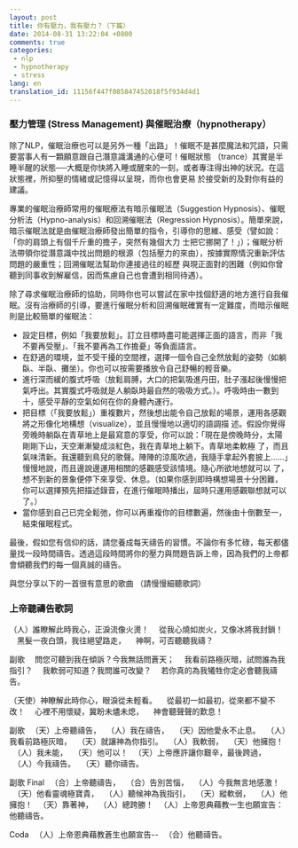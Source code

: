 ```yaml
---
layout: post
title: 你有壓力，我有壓力？（下篇）
date: 2014-08-31 13:22:04 +0800
comments: true
categories:
 - nlp
 - hypnotherapy
 - stress
lang: en
translation_id: 11156f447f085847452018f5f934d4d1
---
```


### 壓力管理 (Stress Management) 與催眠治療（hypnotherapy）

除了NLP，催眠治療也可以是另外一種「出路」！催眠不是甚麼魔法和咒語，只需要當事人有一顆願意跟自己潛意識溝通的心便可！催眠狀態 （trance）其實是半睡半醒的狀態──大概是你快將入睡或醒來的一刻，或者專注得出神的狀況。在這狀態裡，所抑壓的情緒或記憶得以呈現，而你也會更易 於接受新的及對你有益的建議。

專業的催眠治療師常用的催眠療法有暗示催眠法（Suggestion Hypnosis）、催眠分析法（Hypno-analysis）和回溯催眠法（Regression Hypnosis）。簡單來說，暗示催眠法就是由催眠治療師發出簡單的指令，引導你的思維、感受（譬如說：「你的肩頭上有個千斤重的擔子，突然有幾個大力 士把它挪開了！」）；催眠分析法帶領你從潛意識中找出問題的根源（包括壓力的來由），按據實際情況重新評估問題的嚴重性；回溯催眠法幫助你連接過往的經歷 與現正面對的困難（例如你曾聽到同事收到解雇信，因而焦慮自己也會遭到相同待遇）。

除了尋求催眠治療師的協助，同時你也可以嘗試在家中找個舒適的地方進行自我催眠。沒有治療師的引導，要進行催眠分析和回溯催眠確實有一定難度，而暗示催眠則是比較簡單的催眠法：

* 設定目標，例如「我要放鬆」。訂立目標時盡可能選擇正面的語言，而非「我不要再受壓」、「我不要再為工作擔憂」等負面語言。
* 在舒適的環境，並不受干擾的空間裡，選擇一個令自己全然放鬆的姿勢（如躺臥、半臥、攤坐）。你也可以按需要播放令自己舒暢的輕音樂。
* 進行深而緩的腹式呼吸（放鬆肩膊，大口的把氣吸進丹田，肚子漲起後慢慢把氣呼出。其實腹式呼吸就是人躺臥時最自然的吸吸方式。）。呼吸時由一數到十，感受平靜的空氣如何在你的身體內運行。
* 把目標（「我要放鬆」）重複數片，然後想出能令自己放鬆的場景，運用各感觀將之形像化地構想（visualize），並且慢慢地以適切的語調描 述。假設你覺得旁晚時躺臥在青草地上是最寫意的享受，你可以說：「現在是傍晚時分，太陽剛剛下山，天空漸漸變成淡紅色，我在青草地上躺下。青草地柔軟極 了，而且氣味清新。我還聽到鳥兒的歌聲。陣陣的涼風吹過，我隨手拿起外套披上……」慢慢地說，而且邊說邊運用相關的感觀感受該情境。隨心所欲地想就可以 了，想不到新的景象便停下來享受、休息。（如果你感到即時構想場景十分困難，你可以選擇預先把描述錄音，在進行催眠時播出，屆時只運用感觀聯想就可以 了。）
* 當你感到自己已完全鬆弛，你可以再重複你的目標數遍，然後由十倒數至一，結束催眠程式。

最後，假如您有信仰的話，請您養成每天禱告的習慣。不論你有多忙碌，每天都儘量找一段時間禱告。透過這段時間將你的壓力與問題告訴上帝，因為我們的上帝都會傾聽我們的每一個真誠的禱告。

與您分享以下的一首很有意思的歌曲 （請慢慢細聽歌詞）

### 上帝聽禱告歌詞

（人）誰瞭解此時我心，正淚流像火燙！
　從我心燒如炭火，又像冰將我封鎖！
　黑髮一夜白頭，我往絕望路走，
　神啊，可否聽聽我禱？

副歌
　問您可聽到我在傾訴？今我無話問蒼天；
　我看前路極灰暗，試問誰為我指引？
　我軟弱可知道？我問誰可改變？
　若你真的為我犧牲你定必會聽我禱告。

（天使）神瞭解此時你心，眼淚從未輕看。
　從最初一如最初，從來都不變不改！
　心裡不用懷疑，冀盼未燼未熄，
　神會聽聲聲的歎息！

副歌
　（天）上帝聽禱告，
　（人）我在禱告，
　（天）因他愛永不止息。
　（人）我看前路極灰暗，
　（天）就讓神為你指引。
　（人）我軟弱，
　（天）他擁抱！
　（人）我未能，
　（天）他可以！
　（天）上帝應許讓你艱辛，最後跨過，
　（人）今我禱告。
　（天）聽你禱告。

副歌 Final
　（合）上帝聽禱告，
　（合）告別苦惱，
　（人）今我無言地感激！
　（天）他看靈魂極寶貴，
　（人）聽候神為我指引，
　（天）縱軟弱，
　（人）他擁抱！
　（天）靠著神，
　（人）總跨勝！
　（人）上帝恩典藉教一生也願宣告：他聽禱告。

Coda
　（人）上帝恩典藉教蒼生也願宣告--
　（合）他聽禱告。
